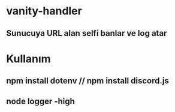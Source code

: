 # vanity-handler
Sunucuya URL alan selfi banlar ve log atar
-

# Kullanım
npm install dotenv //
npm install discord.js
-
node logger -high
-

